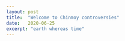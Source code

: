 ```yaml
---
layout: post
title:  "Welcome to Chinmoy controversies"
date:   2020-06-25
excerpt: "earth whereas time"
---
```


